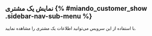## نمایش یک مشتری  {% #miando_customer_show .sidebar-nav-sub-menu %}
با استفاده از این سرویس می‌توانید اطلاعات یک مشتری را مشاهده نمایید.
